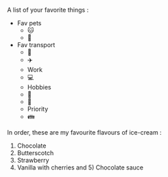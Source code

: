 A list of your favorite things :
* Fav pets 
   * 🐱
   * 🐶
* Fav transport
   * 🚗
   * ✈️
    * Work
    * 💻
    * Hobbies 
     * 🥘
     * 📖
     * Priority
     * 👪

In order, these are my favourite flavours of ice-cream :
1) Chocolate
2) Butterscotch
3) Strawberry
4) Vanilla with cherries and 5) Chocolate sauce
